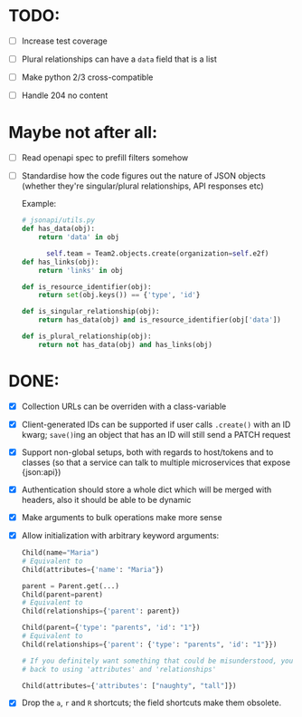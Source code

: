# TODO:

- [ ] Increase test coverage

- [ ] Plural relationships can have a `data` field that is a list

- [ ] Make python 2/3 cross-compatible

- [ ] Handle 204 no content

# Maybe not after all:

- [ ] Read openapi spec to prefill filters somehow

- [ ] Standardise how the code figures out the nature of JSON objects (whether
  they're singular/plural relationships, API responses etc)

  Example:

  ```python
  # jsonapi/utils.py
  def has_data(obj):
      return 'data' in obj

        self.team = Team2.objects.create(organization=self.e2f)
  def has_links(obj):
      return 'links' in obj

  def is_resource_identifier(obj):
      return set(obj.keys()) == {'type', 'id'}

  def is_singular_relationship(obj):
      return has_data(obj) and is_resource_identifier(obj['data'])

  def is_plural_relationship(obj):
      return not has_data(obj) and has_links(obj)
  ```

# DONE:

- [x] Collection URLs can be overriden with a class-variable

- [x] Client-generated IDs can be supported if user calls `.create()` with an
ID kwarg; `save()`ing an object that has an ID will still send a PATCH
request

- [x] Support non-global setups, both with regards to host/tokens and to
  classes (so that a service can talk to multiple microservices that expose
  {json:api})

- [x] Authentication should store a whole dict which will be merged with
  headers, also it should be able to be dynamic

- [x] Make arguments to bulk operations make more sense

- [x] Allow initialization with arbitrary keyword arguments:

  ```python
  Child(name="Maria")
  # Equivalent to
  Child(attributes={'name': "Maria"})

  parent = Parent.get(...)
  Child(parent=parent)
  # Equivalent to
  Child(relationships={'parent': parent})

  Child(parent={'type': "parents", 'id': "1"})
  # Equivalent to
  Child(relationships={'parent': {'type': "parents", 'id': "1"}})

  # If you definitely want something that could be misunderstood, you can fall
  # back to using 'attributes' and 'relationships'

  Child(attributes={'attributes': ["naughty", "tall"]})
  ```
- [x] Drop the `a`, `r` and `R` shortcuts; the field shortcuts make them
      obsolete.
